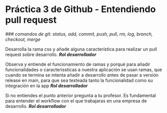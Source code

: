 # Práctica 3 de Github - Entendiendo pull request
*### comandos de git: status, add, commit, push, pull, rm, log, branch, checkout, merge*

Desarrolla la rama css y añade alguna característica para realizar un pull request sobre desarrollo. ***Rol desarrollador***

Observa y entiende el funcionamiento de ramas y porqué para añadir funcionalidades o caracterissticas a nuestra aplicación se usan ramas, que cuando se termina se intenta añadir a desarrollo antes de pasar a versión release en main, para que sea testeada tanto la funcionalidad como su integración en la app ***Rol desarrollador***

Si no entiendes el punto anterior pregunta a tu profesor. Es fundamental para entender el workflow con el que trabajaras en una empresa de desarrollo. ***Rol desarrollador***
